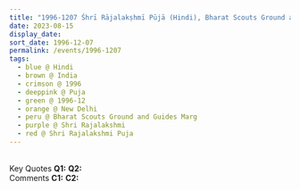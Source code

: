 ```yaml
---
title: "1996-1207 Śhrī Rājalakṣhmī Pūjā (Hindi), Bharat Scouts Ground and Guides Marg, Nizamuddin, National Zoological Park, Sundar Nagar, New Delhi, India"
date: 2023-08-15
display_date: 
sort_date: 1996-12-07
permalink: /events/1996-1207
tags:
  - blue @ Hindi
  - brown @ India
  - crimson @ 1996
  - deeppink @ Puja
  - green @ 1996-12
  - orange @ New Delhi
  - peru @ Bharat Scouts Ground and Guides Marg
  - purple @ Shri Rajalakshmi
  - red @ Shri Rajalakshmi Puja
---
```


<br>

<wave-list>
  <list-title color="DarkSeaGreen" width="55">Key Quotes</list-title>
  <list-item color="BlanchedAlmond" width="280"><b>Q1:</b> <i></i></list-item>
  <list-item color="Lavender" width="280"><b>Q2:</b> <i></i></list-item>
</wave-list>

<br>

<wave-list>
  <list-title color="DarkSeaGreen" width="55">Comments</list-title>
  <list-item color="BlanchedAlmond" width="280"><b>C1:</b> <i></i></list-item>
  <list-item color="Lavender" width="280"><b>C2:</b> <i></i></list-item>
</wave-list>